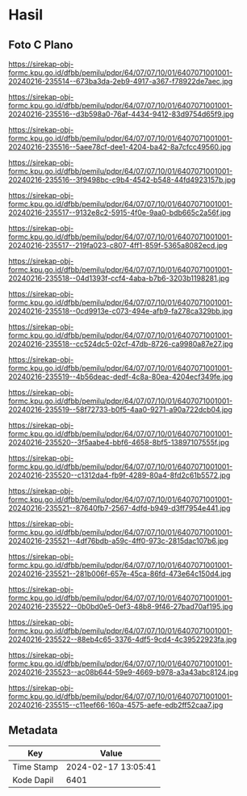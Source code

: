 # Hasil

## Foto C Plano

https://sirekap-obj-formc.kpu.go.id/dfbb/pemilu/pdpr/64/07/07/10/01/6407071001001-20240216-235514--673ba3da-2eb9-4917-a367-f78922de7aec.jpg

https://sirekap-obj-formc.kpu.go.id/dfbb/pemilu/pdpr/64/07/07/10/01/6407071001001-20240216-235516--d3b598a0-76af-4434-9412-83d9754d65f9.jpg

https://sirekap-obj-formc.kpu.go.id/dfbb/pemilu/pdpr/64/07/07/10/01/6407071001001-20240216-235516--5aee78cf-dee1-4204-ba42-8a7cfcc49560.jpg

https://sirekap-obj-formc.kpu.go.id/dfbb/pemilu/pdpr/64/07/07/10/01/6407071001001-20240216-235516--3f9498bc-c9b4-4542-b548-44fd4923157b.jpg

https://sirekap-obj-formc.kpu.go.id/dfbb/pemilu/pdpr/64/07/07/10/01/6407071001001-20240216-235517--9132e8c2-5915-4f0e-9aa0-bdb665c2a56f.jpg

https://sirekap-obj-formc.kpu.go.id/dfbb/pemilu/pdpr/64/07/07/10/01/6407071001001-20240216-235517--219fa023-c807-4ff1-859f-5365a8082ecd.jpg

https://sirekap-obj-formc.kpu.go.id/dfbb/pemilu/pdpr/64/07/07/10/01/6407071001001-20240216-235518--04d1393f-ccf4-4aba-b7b6-3203b1198281.jpg

https://sirekap-obj-formc.kpu.go.id/dfbb/pemilu/pdpr/64/07/07/10/01/6407071001001-20240216-235518--0cd9913e-c073-494e-afb9-fa278ca329bb.jpg

https://sirekap-obj-formc.kpu.go.id/dfbb/pemilu/pdpr/64/07/07/10/01/6407071001001-20240216-235518--cc524dc5-02cf-47db-8726-ca9980a87e27.jpg

https://sirekap-obj-formc.kpu.go.id/dfbb/pemilu/pdpr/64/07/07/10/01/6407071001001-20240216-235519--4b56deac-dedf-4c8a-80ea-4204ecf349fe.jpg

https://sirekap-obj-formc.kpu.go.id/dfbb/pemilu/pdpr/64/07/07/10/01/6407071001001-20240216-235519--58f72733-b0f5-4aa0-9271-a90a722dcb04.jpg

https://sirekap-obj-formc.kpu.go.id/dfbb/pemilu/pdpr/64/07/07/10/01/6407071001001-20240216-235520--3f5aabe4-bbf6-4658-8bf5-13897107555f.jpg

https://sirekap-obj-formc.kpu.go.id/dfbb/pemilu/pdpr/64/07/07/10/01/6407071001001-20240216-235520--c1312da4-fb9f-4289-80a4-8fd2c61b5572.jpg

https://sirekap-obj-formc.kpu.go.id/dfbb/pemilu/pdpr/64/07/07/10/01/6407071001001-20240216-235521--87640fb7-2567-4dfd-b949-d3ff7954e441.jpg

https://sirekap-obj-formc.kpu.go.id/dfbb/pemilu/pdpr/64/07/07/10/01/6407071001001-20240216-235521--4df76bdb-a59c-4ff0-973c-2815dac107b6.jpg

https://sirekap-obj-formc.kpu.go.id/dfbb/pemilu/pdpr/64/07/07/10/01/6407071001001-20240216-235521--281b006f-657e-45ca-86fd-473e64c150d4.jpg

https://sirekap-obj-formc.kpu.go.id/dfbb/pemilu/pdpr/64/07/07/10/01/6407071001001-20240216-235522--0b0bd0e5-0ef3-48b8-9f46-27bad70af195.jpg

https://sirekap-obj-formc.kpu.go.id/dfbb/pemilu/pdpr/64/07/07/10/01/6407071001001-20240216-235522--88eb4c65-3376-4df5-9cd4-4c39522923fa.jpg

https://sirekap-obj-formc.kpu.go.id/dfbb/pemilu/pdpr/64/07/07/10/01/6407071001001-20240216-235523--ac08b644-59e9-4669-b978-a3a43abc8124.jpg

https://sirekap-obj-formc.kpu.go.id/dfbb/pemilu/pdpr/64/07/07/10/01/6407071001001-20240216-235515--c11eef66-160a-4575-aefe-edb2ff52caa7.jpg


## Metadata

| Key        | Value               |
| ---------- | ------------------- |
| Time Stamp | 2024-02-17 13:05:41 |
| Kode Dapil | 6401                |



